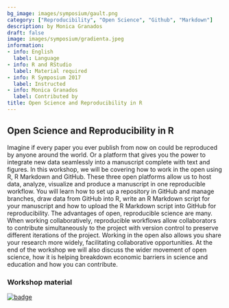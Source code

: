 ```yaml
---
bg_image: images/symposium/gault.png
category: ["Reproducibility", "Open Science", "Github", "Markdown"]
description: by Monica Granados
draft: false
image: images/symposium/gradienta.jpeg
information:
- info: English
  label: Language
- info: R and RStudio
  label: Material required
- info: R Symposium 2017
  label: Instructed
- info: Monica Granados
  label: Contributed by
title: Open Science and Reproducibility in R
---
```


## Open Science and Reproducibility in R

Imagine if every paper you ever publish from now on could be reproduced by anyone around the world. Or a platform that gives you the power to integrate new data seamlessly into a manuscript complete with text and figures. In this workshop, we will be covering how to work in the open using R, R Markdown and GitHub. These three open platforms allow us to host data, analyze, visualize and produce a manuscript in one reproducible workflow. You will learn how to set up a repository in GitHub and manage branches, draw data from GitHub into R, write an R Markdown script for your manuscript and how to upload the R Markdown script into GitHub for reproducibility. The advantages of open, reproducible science are many. When working collaboratively, reproducible workflows allow collaborators to contribute simultaneously to the project with version control to preserve different iterations of the project. Working in the open also allows you share your research more widely, facilitating collaborative opportunities. At the end of the workshop we will also discuss the wider movement of open science, how it is helping breakdown economic barriers in science and education and how you can contribute.

### Workshop material

[![badge](https://img.shields.io/static/v1?style=for-the-badge&label=Presentation&message=Open&color=BF616A)](https://wiki.qcbs.ca/r_symposium_open_science#workshop_5open_science_and_reproducibility_in_r)